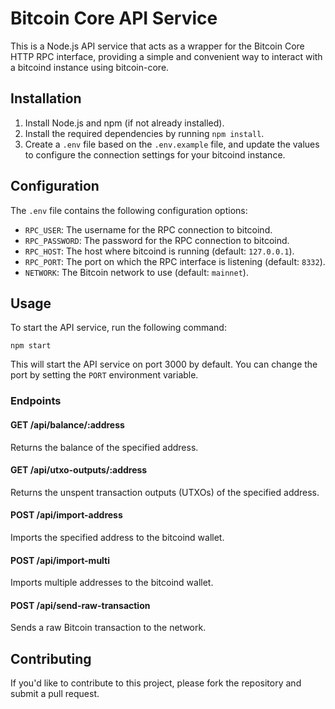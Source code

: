 # Bitcoin Core API Service

This is a Node.js API service that acts as a wrapper for the Bitcoin Core HTTP RPC interface, providing a simple and convenient way to interact with a bitcoind instance using bitcoin-core.

## Installation

1. Install Node.js and npm (if not already installed).
2. Install the required dependencies by running `npm install`.
3. Create a `.env` file based on the `.env.example` file, and update the values to configure the connection settings for your bitcoind instance.

## Configuration

The `.env` file contains the following configuration options:

- `RPC_USER`: The username for the RPC connection to bitcoind.
- `RPC_PASSWORD`: The password for the RPC connection to bitcoind.
- `RPC_HOST`: The host where bitcoind is running (default: `127.0.0.1`).
- `RPC_PORT`: The port on which the RPC interface is listening (default: `8332`).
- `NETWORK`: The Bitcoin network to use (default: `mainnet`).

## Usage

To start the API service, run the following command:

`npm start`


This will start the API service on port 3000 by default. You can change the port by setting the `PORT` environment variable.

### Endpoints

#### GET /api/balance/:address

Returns the balance of the specified address.

#### GET /api/utxo-outputs/:address

Returns the unspent transaction outputs (UTXOs) of the specified address.

#### POST /api/import-address

Imports the specified address to the bitcoind wallet.

#### POST /api/import-multi

Imports multiple addresses to the bitcoind wallet.

#### POST /api/send-raw-transaction

Sends a raw Bitcoin transaction to the network.

## Contributing

If you'd like to contribute to this project, please fork the repository and submit a pull request.
